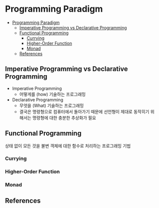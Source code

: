 # Programming Paradigm

- [Programming Paradigm](#programming-paradigm)
  - [Imperative Programming vs Declarative Programming](#imperative-programming-vs-declarative-programming)
  - [Functional Programming](#functional-programming)
    - [Currying](#currying)
    - [Higher-Order Function](#higher-order-function)
    - [Monad](#monad)
  - [References](#references)

## Imperative Programming vs Declarative Programming

- Imperative Programming
  - 어떻게를 (how) 기술하는 프로그래밍
- Declarative Programming
  - 무엇을 (What) 기술하는 프로그래밍
  - 결국은 명령형으로 컴퓨터에서 돌아가기 때문에 선언형이 제대로 동작히기 위해서는 명령형에 대한 충분한 추상화가 필요

## Functional Programming

상태 없이 모든 것을 불변 객체에 대한 함수로 처리하는 프로그래밍 기법

### Currying

### Higher-Order Function

### Monad

## References
